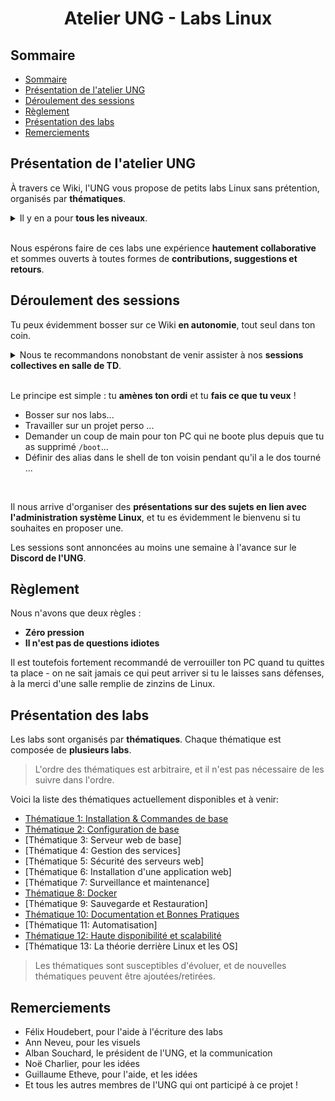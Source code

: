 <div style="text-align: center"><h1>Atelier UNG - Labs Linux</h1></div>

## Sommaire
- [Sommaire](#sommaire)
- [Présentation de l'atelier UNG](#présentation-de-latelier-ung)
- [Déroulement des sessions](#déroulement-des-sessions)
- [Règlement](#règlement)
- [Présentation des labs](#présentation-des-labs)
- [Remerciements](#remerciements)

## Présentation de l'atelier UNG 
À travers ce Wiki, l'UNG vous propose de petits labs Linux sans prétention, organisés par **thématiques**.

<details><summary>Il y en a pour <b>tous les niveaux</b>.</summary>

<ul>
    <li>Que tu n'aies jamais entendu parler de Linux...</li>
    <li>Que tu commences doucement à toucher ta bille...</li>
    <li>Ou que tu te fasses servir, tous les matins, ton café par un cronjob qui se connecte, après avoir traversé un équilibreur de charge <i>keepalived</i>, à l'un de tes deux Raspberry Pi sous Gentoo via SSH à travers un tunnel IPSec IKEv2 qui t'authentifie auprès d'un serveur RADIUS afin de lancer un conteneur LXC,</li>
</ul>
Tu es le bienvenu. Par ailleurs, si tu n'es pas en ISI/RT mais que tu es curieux de découvrir Linux, que tu cherches à augmenter ton sex-appeal en apprenant à éteindre ton PC en lignes de commandes ou que tu es tout simplement perdu, reste parmi nous : c'est aussi pour toi.</details> 
<br/>

Nous espérons faire de ces labs une expérience **hautement collaborative** et sommes ouverts à toutes formes de **contributions, suggestions et retours**.

## Déroulement des sessions
Tu peux évidemment bosser sur ce Wiki **en autonomie**, tout seul dans ton coin.

<details><summary>Nous te recommandons nonobstant de venir assister à nos <b>sessions collectives en salle de TD</b>.</summary>

+ Une étude américaine a démontré que cela augmentait ta motivation de 278%
+ Cela te permettra d'aider et de te faire aider
+ Nous assurerons ta sécurité pendant que tu débattras de la meilleure distribution Linux ou du meilleur Desktop Environment
+ Tu pourras échanger sur les thématiques proposées et aller plus loin
+ Et si tu n'as pas d'amis cela te fera au moins un semblant de vie sociale, bref viens !</details>

<br/>

Le principe est simple : tu **amènes ton ordi** et tu **fais ce que tu veux** !
+ Bosser sur nos labs...
+ Travailler sur un projet perso ...
+ Demander un coup de main pour ton PC qui ne boote plus depuis que tu as supprimé `/boot`...
+ Définir des alias dans le shell de ton voisin pendant qu'il a le dos tourné ...

<br/>

Il nous arrive d'organiser des **présentations sur des sujets en lien avec l'administration système Linux**, et tu es évidemment le bienvenu si tu souhaites en proposer une.

Les sessions sont annoncées au moins une semaine à l'avance sur le **Discord de l'UNG**.

## Règlement
Nous n'avons que deux règles :
+ **Zéro pression**
+ **Il n'est pas de questions idiotes**

Il est toutefois fortement recommandé de verrouiller ton PC quand tu quittes ta place - on ne sait jamais ce qui peut arriver si tu le laisses sans défenses, à la merci d'une salle remplie de zinzins de Linux.

## Présentation des labs
Les labs sont organisés par **thématiques**. Chaque thématique est composée de **plusieurs labs**.  
> L'ordre des thématiques est arbitraire, et il n'est pas nécessaire de les suivre dans l'ordre.

Voici la liste des thématiques actuellement disponibles et à venir:
* [Thématique 1: Installation & Commandes de base](1-installation-commandes/README.md)
* [Thématique 2: Configuration de base](2-config-de-base/README.md)
* [Thématique 3: Serveur web de base]
* [Thématique 4: Gestion des services]
* [Thématique 5: Sécurité des serveurs web]
* [Thématique 6: Installation d'une application web]
* [Thématique 7: Surveillance et maintenance]
* [Thématique 8: Docker](8-docker/README.md)
* [Thématique 9: Sauvegarde et Restauration]
* [Thématique 10: Documentation et Bonnes Pratiques](10-documentation-et-bonnes-pratiques/README.md)
* [Thématique 11: Automatisation]
* [Thématique 12: Haute disponibilité et scalabilité](12-k8s/README.md)
* [Thématique 13: La théorie derrière Linux et les OS]

> Les thématiques sont susceptibles d'évoluer, et de nouvelles thématiques peuvent être ajoutées/retirées.

## Remerciements
* Félix Houdebert, pour l'aide à l'écriture des labs
* Ann Neveu, pour les visuels
* Alban Souchard, le président de l'UNG, et la communication
* Noë Charlier, pour les idées
* Guillaume Etheve, pour l'aide, et les idées
* Et tous les autres membres de l'UNG qui ont participé à ce projet !
